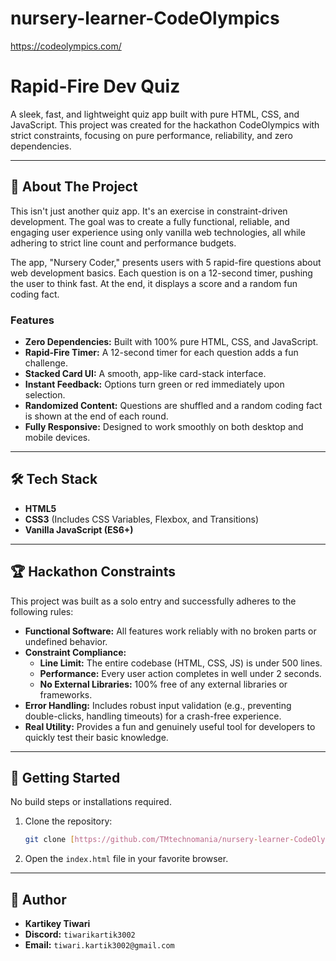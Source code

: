 # nursery-learner-CodeOlympics
https://codeolympics.com/

# Rapid-Fire Dev Quiz

A sleek, fast, and lightweight quiz app built with pure HTML, CSS, and JavaScript. This project was created for the hackathon CodeOlympics with strict constraints, focusing on pure performance, reliability, and zero dependencies.

---

## 🚀 About The Project

This isn't just another quiz app. It's an exercise in constraint-driven development. The goal was to create a fully functional, reliable, and engaging user experience using only vanilla web technologies, all while adhering to strict line count and performance budgets.

The app, "Nursery Coder," presents users with 5 rapid-fire questions about web development basics. Each question is on a 12-second timer, pushing the user to think fast. At the end, it displays a score and a random fun coding fact.

### Features

* **Zero Dependencies:** Built with 100% pure HTML, CSS, and JavaScript.
* **Rapid-Fire Timer:** A 12-second timer for each question adds a fun challenge.
* **Stacked Card UI:** A smooth, app-like card-stack interface.
* **Instant Feedback:** Options turn green or red immediately upon selection.
* **Randomized Content:** Questions are shuffled and a random coding fact is shown at the end of each round.
* **Fully Responsive:** Designed to work smoothly on both desktop and mobile devices.

---

## 🛠️ Tech Stack

* **HTML5**
* **CSS3** (Includes CSS Variables, Flexbox, and Transitions)
* **Vanilla JavaScript (ES6+)**

---

## 🏆 Hackathon Constraints

This project was built as a solo entry and successfully adheres to the following rules:

* **Functional Software:** All features work reliably with no broken parts or undefined behavior.
* **Constraint Compliance:**
    * **Line Limit:** The entire codebase (HTML, CSS, JS) is under 500 lines.
    * **Performance:** Every user action completes in well under 2 seconds.
    * **No External Libraries:** 100% free of any external libraries or frameworks.
* **Error Handling:** Includes robust input validation (e.g., preventing double-clicks, handling timeouts) for a crash-free experience.
* **Real Utility:** Provides a fun and genuinely useful tool for developers to quickly test their basic knowledge.

---

## 🏁 Getting Started

No build steps or installations required.

1.  Clone the repository:
    ```sh
    git clone [https://github.com/TMtechnomania/nursery-learner-CodeOlympics.git](https://github.com/TMtechnomania/nursery-learner-CodeOlympics.git)
    ```
2.  Open the `index.html` file in your favorite browser.

---

## 👤 Author

* **Kartikey Tiwari**
* **Discord:** `tiwarikartik3002`
* **Email:** `tiwari.kartik3002@gmail.com`